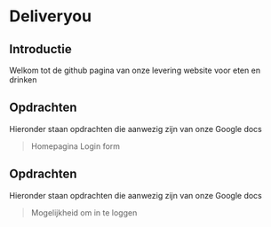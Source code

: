 # Deliveryou 

## Introductie

Welkom tot de github pagina van onze levering website voor eten en drinken

## Opdrachten 

 Hieronder staan opdrachten die aanwezig zijn van onze Google docs
 
 >Homepagina
 Login form

## Opdrachten 

 Hieronder staan opdrachten die aanwezig zijn van onze Google docs
 
 > Mogelijkheid om in te loggen
 

 
